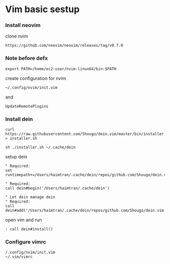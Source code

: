 # Vim basic sestup

### Install neovim 

clone nvim 
```shell
https://github.com/neovim/neovim/releases/tag/v0.7.0
```

### Note before defx

```shell 
export PATH=/home/ec2-user/nvim-linux64/bin:$PATH
```
create configuration for nvim 
```
~/.config/nvim/init.vim 
```

and

```
UpdateRemotePlugins
```

### Install dein

```shell
curl https://raw.githubusercontent.com/Shougo/dein.vim/master/bin/installer.sh > installer.sh
```

```shell
sh ./installer.sh ~/.cache/dein
```

setup dein

```
" Required:
set runtimepath+=/Users/haimtran/.cache/dein/repos/github.com/Shougo/dein.vim

" Required:
call dein#begin('/Users/haimtran/.cache/dein')

" Let dein manage dein
" Required:
call dein#add('/Users/haimtran/.cache/dein/repos/github.com/Shougo/dein.vim')
```

open vim and run

```
: call dein#install()
```

### Configure vimrc

```
/.config/nvim/init.vim
~/.vim/vimrc
```
